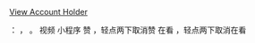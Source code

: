 ![]()

##

[View Account
Holder](/mp/waverifyinfo?action=get&appid=wxa9fee255f0412d18&scene=#wechat_redirect)

： ， 。   视频 小程序 赞 ，轻点两下取消赞 在看 ，轻点两下取消在看


